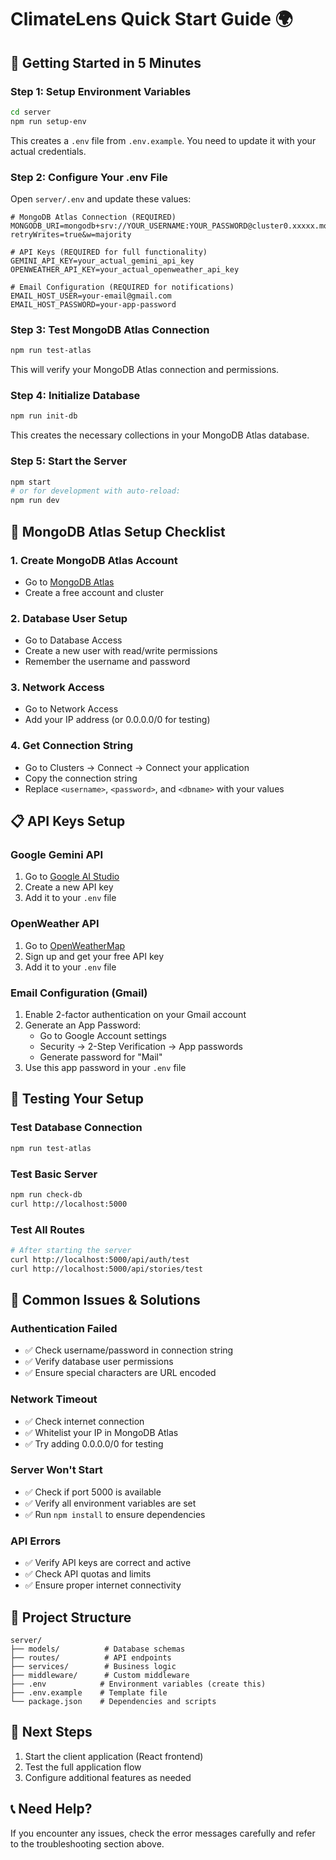 # ClimateLens Quick Start Guide 🌍

## 🚀 Getting Started in 5 Minutes

### Step 1: Setup Environment Variables
```bash
cd server
npm run setup-env
```
This creates a `.env` file from `.env.example`. You need to update it with your actual credentials.

### Step 2: Configure Your .env File
Open `server/.env` and update these values:

```env
# MongoDB Atlas Connection (REQUIRED)
MONGODB_URI=mongodb+srv://YOUR_USERNAME:YOUR_PASSWORD@cluster0.xxxxx.mongodb.net/climatelens?retryWrites=true&w=majority

# API Keys (REQUIRED for full functionality)
GEMINI_API_KEY=your_actual_gemini_api_key
OPENWEATHER_API_KEY=your_actual_openweather_api_key

# Email Configuration (REQUIRED for notifications)
EMAIL_HOST_USER=your-email@gmail.com
EMAIL_HOST_PASSWORD=your-app-password
```

### Step 3: Test MongoDB Atlas Connection
```bash
npm run test-atlas
```
This will verify your MongoDB Atlas connection and permissions.

### Step 4: Initialize Database
```bash
npm run init-db
```
This creates the necessary collections in your MongoDB Atlas database.

### Step 5: Start the Server
```bash
npm start
# or for development with auto-reload:
npm run dev
```

## 🔧 MongoDB Atlas Setup Checklist

### 1. Create MongoDB Atlas Account
- Go to [MongoDB Atlas](https://www.mongodb.com/atlas)
- Create a free account and cluster

### 2. Database User Setup
- Go to Database Access
- Create a new user with read/write permissions
- Remember the username and password

### 3. Network Access
- Go to Network Access
- Add your IP address (or 0.0.0.0/0 for testing)

### 4. Get Connection String
- Go to Clusters → Connect → Connect your application
- Copy the connection string
- Replace `<username>`, `<password>`, and `<dbname>` with your values

## 📋 API Keys Setup

### Google Gemini API
1. Go to [Google AI Studio](https://makersuite.google.com/app/apikey)
2. Create a new API key
3. Add it to your `.env` file

### OpenWeather API
1. Go to [OpenWeatherMap](https://openweathermap.org/api)
2. Sign up and get your free API key
3. Add it to your `.env` file

### Email Configuration (Gmail)
1. Enable 2-factor authentication on your Gmail account
2. Generate an App Password:
   - Go to Google Account settings
   - Security → 2-Step Verification → App passwords
   - Generate password for "Mail"
3. Use this app password in your `.env` file

## 🧪 Testing Your Setup

### Test Database Connection
```bash
npm run test-atlas
```

### Test Basic Server
```bash
npm run check-db
curl http://localhost:5000
```

### Test All Routes
```bash
# After starting the server
curl http://localhost:5000/api/auth/test
curl http://localhost:5000/api/stories/test
```

## 🚨 Common Issues & Solutions

### Authentication Failed
- ✅ Check username/password in connection string
- ✅ Verify database user permissions
- ✅ Ensure special characters are URL encoded

### Network Timeout
- ✅ Check internet connection
- ✅ Whitelist your IP in MongoDB Atlas
- ✅ Try adding 0.0.0.0/0 for testing

### Server Won't Start
- ✅ Check if port 5000 is available
- ✅ Verify all environment variables are set
- ✅ Run `npm install` to ensure dependencies

### API Errors
- ✅ Verify API keys are correct and active
- ✅ Check API quotas and limits
- ✅ Ensure proper internet connectivity

## 📁 Project Structure
```
server/
├── models/          # Database schemas
├── routes/          # API endpoints
├── services/        # Business logic
├── middleware/      # Custom middleware
├── .env            # Environment variables (create this)
├── .env.example    # Template file
└── package.json    # Dependencies and scripts
```

## 🎯 Next Steps
1. Start the client application (React frontend)
2. Test the full application flow
3. Configure additional features as needed

## 📞 Need Help?
If you encounter any issues, check the error messages carefully and refer to the troubleshooting section above.
